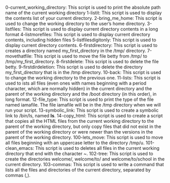 0-current_working_directory: This script is used to print the absolute path name of the current working directory
1-listit: This script is used to display the contents list of your current directory.
2-bring_me_home: This script is used to change the working directory to the user’s home directory.
3-listfiles: This script is used to display current directory contents in a long format
4-listmorefiles: This script is used to display current directory contents, including hidden files
5-listfilesdigitonly: This script is used to display current directory contents.
6-firstdirectory: This script is used to creates a directory named my_first_directory in the /tmp/ directory.
7-movethatfile: This script is used to move the file betty from /tmp/ to /tmp/my_first_directory.
8-firstdelete: This script is used to delete the file betty.
9-firstdirdeletion: This script is used to delete the directory my_first_directory that is in the /tmp directory.
10-back: This script is used to change the working directory to the previous one.
11-lists: This script is used to ists all files (even ones with names beginning with a period character, which are normally hidden) in the current directory and the parent of the working directory and the /boot directory (in this order), in long format.
12-file_type: This script is used to print the type of the file named iamafile. The file iamafile will be in the /tmp directory when we will run your script.
13-symbolic_link: This script is used to create a symbolic link to /bin/ls, named __ls__.
14-copy_html: This script is used to create a script that copies all the HTML files from the current working directory to the parent of the working directory, but only copy files that did not exist in the parent of the working directory or were newer than the versions in the parent of the working directory.
100-lets_move: This script is used to move all files beginning with an uppercase letter to the directory /tmp/u. 
101-clean_emacs: This script is used to deletes all files in the current working directory that end with the character ~.
102-tree: This script is used to create the directories welcome/, welcome/to/ and welcome/to/school in the current directory.
103-commas: This script is used to write a command that lists all the files and directories of the current directory, separated by commas (,).
